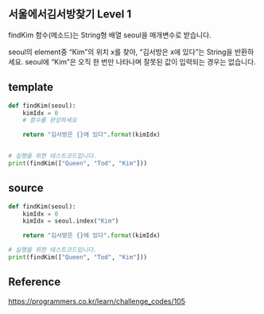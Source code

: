 ## 서울에서김서방찾기 Level 1

findKim 함수(메소드)는 String형 배열 seoul을 매개변수로 받습니다.

seoul의 element중 “Kim”의 위치 x를 찾아, “김서방은 x에 있다”는 String을 반환하세요.
seoul에 “Kim”은 오직 한 번만 나타나며 잘못된 값이 입력되는 경우는 없습니다.
 

## template
```python
def findKim(seoul):
    kimIdx = 0
    # 함수를 완성하세요

    return "김서방은 {}에 있다".format(kimIdx)


# 실행을 위한 테스트코드입니다.
print(findKim(["Queen", "Tod", "Kim"]))
```

## source
```python
def findKim(seoul):
    kimIdx = 0
    kimIdx = seoul.index("Kim")

    return "김서방은 {}에 있다".format(kimIdx)

# 실행을 위한 테스트코드입니다.
print(findKim(["Queen", "Tod", "Kim"]))
```

## Reference
https://programmers.co.kr/learn/challenge_codes/105
